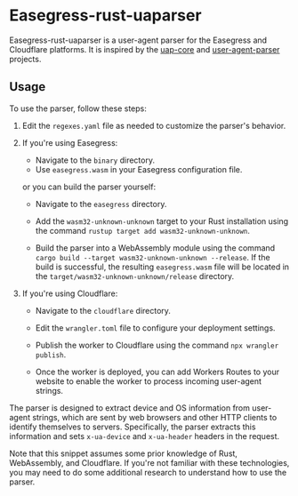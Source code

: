 # Easegress-rust-uaparser

Easegress-rust-uaparser is a user-agent parser for the Easegress and Cloudflare platforms. It is inspired by the  [uap-core](https://github.com/ua-parser/uap-core) and [user-agent-parser](https://github.com/magiclen/user-agent-parser) projects.

## Usage

To use the parser, follow these steps:

1. Edit the `regexes.yaml` file as needed to customize the parser's behavior.

2. If you're using Easegress:
   - Navigate to the `binary` directory.
   - Use `easegress.wasm` in your Easegress configuration file.
  
   or you can build the parser yourself:

   - Navigate to the `easegress` directory.
   - Add the `wasm32-unknown-unknown` target to your Rust installation using the command `rustup target add wasm32-unknown-unknown`.
   
   - Build the parser into a WebAssembly module using the command `cargo build --target wasm32-unknown-unknown --release`. If the build is successful, the resulting `easegress.wasm` file will be located in the `target/wasm32-unknown-unknown/release` directory.

3. If you're using Cloudflare:

   - Navigate to the `cloudflare` directory.
   
   - Edit the `wrangler.toml` file to configure your deployment settings.
   
   - Publish the worker to Cloudflare using the command `npx wrangler publish`.

   - Once the worker is deployed, you can add Workers Routes to your website to enable the worker to process incoming user-agent strings.

The parser is designed to extract device and OS information from user-agent strings, which are sent by web browsers and other HTTP clients to identify themselves to servers. Specifically, the parser extracts this information and sets `x-ua-device` and `x-ua-header` headers in the request. 

Note that this snippet assumes some prior knowledge of Rust, WebAssembly, and Cloudflare. If you're not familiar with these technologies, you may need to do some additional research to understand how to use the parser.
